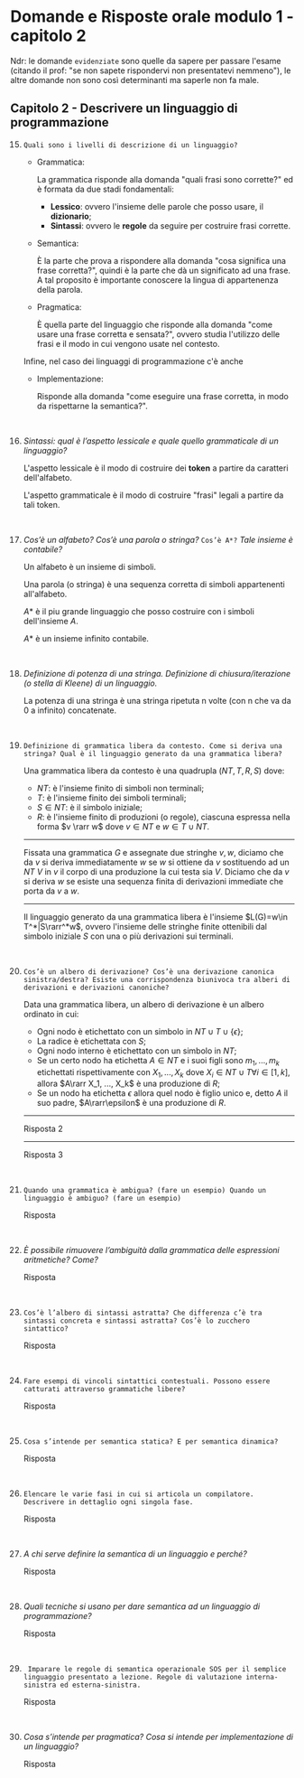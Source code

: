 # Domande e Risposte orale modulo 1 - capitolo 2

Ndr: le domande `evidenziate` sono quelle da sapere per passare l'esame (citando il prof: "se non sapete rispondervi non presentatevi nemmeno"), le altre domande non sono così determinanti ma saperle non fa male.

## Capitolo 2 - Descrivere un linguaggio di programmazione

15. `Quali sono i livelli di descrizione di un linguaggio?`

    - Grammatica:

      La grammatica risponde alla domanda "quali frasi sono corrette?" ed è formata da due stadi fondamentali:

      - **Lessico**: ovvero l'insieme delle parole che posso usare, il **dizionario**;
      - **Sintassi**: ovvero le **regole** da seguire per costruire frasi corrette.

    - Semantica:

      È la parte che prova a rispondere alla domanda "cosa significa una frase corretta?", quindi è la parte che dà un significato ad una frase. A tal proposito è importante conoscere la lingua di appartenenza della parola.

    - Pragmatica:

      È quella parte del linguaggio che risponde alla domanda "come usare una frase corretta e sensata?", ovvero studia l'utilizzo delle frasi e il modo in cui vengono usate nel contesto.

    Infine, nel caso dei linguaggi di programmazione c'è anche

    - Implementazione:

      Risponde alla domanda "come eseguire una frase corretta, in modo da rispettarne la semantica?".

<br>

16. _Sintassi: qual è l’aspetto lessicale e quale quello grammaticale di un linguaggio?_

    L'aspetto lessicale è il modo di costruire dei **token** a partire da caratteri dell'alfabeto.

    L'aspetto grammaticale è il modo di costruire "frasi" legali a partire da tali token.

<br>

17. _Cos’è un alfabeto? Cos’è una parola o stringa?_ `Cos’è A*?` _Tale insieme è contabile?_

    Un alfabeto è un insieme di simboli.

    Una parola (o stringa) è una sequenza corretta di simboli appartenenti all'alfabeto.

    $A*$ è il piu grande linguaggio che posso costruire con i simboli dell'insieme $A$.

    $A*$ è un insieme infinito contabile.

<br>

18. _Definizione di potenza di una stringa. Definizione di chiusura/iterazione (o stella di Kleene) di un linguaggio._

    La potenza di una stringa è una stringa ripetuta n volte (con n che va da 0 a infinito) concatenate.

<br>

19. `Definizione di grammatica libera da contesto. Come si deriva una stringa? Qual è il linguaggio generato da una grammatica libera?`

    Una grammatica libera da contesto è una quadrupla ($NT, T, R, S$) dove:

    - $NT$: è l'insieme finito di simboli non terminali;
    - $T$: è l'insieme finito dei simboli terminali;
    - $S \in NT$: è il simbolo iniziale;
    - $R$: è l'insieme finito di produzioni (o regole), ciascuna espressa nella forma $v \rarr w$ dove $v \in NT$ e $w \in T \cup NT$.

    ***

    Fissata una grammatica $G$ e assegnate due stringhe $v, w$, diciamo che da $v$ si deriva immediatamente $w$ se $w$ si ottiene da $v$ sostituendo ad un $NT$ $V$ in $v$ il corpo di una produzione la cui testa sia $V$. Diciamo che da $v$ si deriva $w$ se esiste una sequenza finita di derivazioni immediate che porta da $v$ a $w$.

    ***

    Il linguaggio generato da una grammatica libera è l'insieme $L(G)=w\in T^*|S\rarr^*w$, ovvero l'insieme delle stringhe finite ottenibili dal simbolo iniziale $S$ con una o più derivazioni sui terminali.

<br>

20. `Cos’è un albero di derivazione? Cos’è una derivazione canonica sinistra/destra? Esiste una corrispondenza biunivoca tra alberi di derivazioni e derivazioni canoniche?`

    Data una grammatica libera, un albero di derivazione è un albero ordinato in cui:

    - Ogni nodo è etichettato con un simbolo in $NT \cup T \cup \{\epsilon\}$;
    - La radice è etichettata con $S$;
    - Ogni nodo interno è etichettato con un simbolo in $NT$;
    - Se un certo nodo ha etichetta $A \in NT$ e i suoi figli sono $m_1, ..., m_k$ etichettati rispettivamente con $X_1, ..., X_k$ dove $X_i \in NT \cup T \forall i \in [1,k]$, allora $A\rarr X_1, ..., X_k$ è una produzione di $R$;
    - Se un nodo ha etichetta $\epsilon$ allora quel nodo è figlio unico e, detto $A$ il suo padre, $A\rarr\epsilon$ è una produzione di $R$.

    ***

    Risposta 2

    ***

    Risposta 3

<br>

21. `Quando una grammatica è ambigua? (fare un esempio) Quando un linguaggio è ambiguo? (fare un esempio)`

    Risposta

<br>

22. _È possibile rimuovere l’ambiguità dalla grammatica delle espressioni aritmetiche? Come?_

    Risposta

<br>

23. `Cos’è l’albero di sintassi astratta? Che differenza c’è tra sintassi concreta e sintassi astratta? Cos’è lo zucchero sintattico?`

    Risposta

<br>

24. `Fare esempi di vincoli sintattici contestuali. Possono essere catturati attraverso grammatiche libere?`

    Risposta

<br>

25. `Cosa s’intende per semantica statica? E per semantica dinamica?`

    Risposta

<br>

26. `Elencare le varie fasi in cui si articola un compilatore. Descrivere in dettaglio ogni singola fase.`

    Risposta

<br>

27. _A chi serve definire la semantica di un linguaggio e perché?_

    Risposta

<br>

28. _Quali tecniche si usano per dare semantica ad un linguaggio di programmazione?_

    Risposta

<br>

29. ` Imparare le regole di semantica operazionale SOS per il semplice linguaggio presentato a lezione. Regole di valutazione interna-sinistra ed esterna-sinistra.`

    Risposta

<br>

30. _Cosa s’intende per pragmatica? Cosa si intende per implementazione di un linguaggio?_

    Risposta
